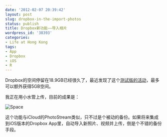 ```yaml
---
date: '2012-02-07 20:39:42'
layout: post
slug: dropbox-in-the-import-photos
status: publish
title: Dropbox新功能——导入相片
wordpress_id: '38393'
categories:
- Life at Hong Kong
tags:
- App
- Dropbox
- iOS
- R
---
```


Dropbox的空间停留在18.9GB已经很久了，最近发现了这个[测试版的活动](http://forums.dropbox.com/topic.php?id=53106)，最多可以额外获得5GB空间。

我正在用小水管上传，目前的成果是：

![Space](http://qingpei.me/images/in_post/space.png)

这个功能与iCloud的PhotoStream类似，只不过是个被动的备份。如果将来集成到iOS版本的Dropbox App里，自动导入新照片、视频并上传，倒是个不错的备份手段。
